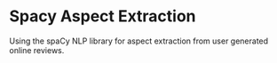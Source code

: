 # Spacy Aspect Extraction
Using the spaCy NLP library for aspect extraction from user generated online reviews. 
